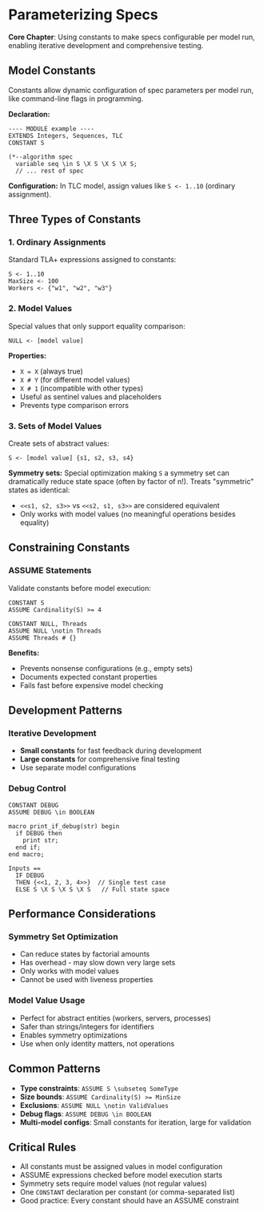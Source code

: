 # Parameterizing Specs

**Core Chapter**: Using constants to make specs configurable per model run, enabling iterative development and comprehensive testing.

## Model Constants
Constants allow dynamic configuration of spec parameters per model run, like command-line flags in programming.

**Declaration:**
```tla+
---- MODULE example ----
EXTENDS Integers, Sequences, TLC
CONSTANT S

(*--algorithm spec
  variable seq \in S \X S \X S \X S;
  // ... rest of spec
```

**Configuration:** In TLC model, assign values like `S <- 1..10` (ordinary assignment).

## Three Types of Constants

### 1. Ordinary Assignments
Standard TLA+ expressions assigned to constants:
```tla+
S <- 1..10
MaxSize <- 100
Workers <- {"w1", "w2", "w3"}
```

### 2. Model Values
Special values that only support equality comparison:
```tla+
NULL <- [model value]
```

**Properties:**
- `X = X` (always true)
- `X # Y` (for different model values)
- `X # 1` (incompatible with other types)
- Useful as sentinel values and placeholders
- Prevents type comparison errors

### 3. Sets of Model Values
Create sets of abstract values:
```tla+
S <- [model value] {s1, s2, s3, s4}
```

**Symmetry sets:** Special optimization making `S` a symmetry set can dramatically reduce state space (often by factor of n!). Treats "symmetric" states as identical:
- `<<s1, s2, s3>>` vs `<<s2, s1, s3>>` are considered equivalent
- Only works with model values (no meaningful operations besides equality)

## Constraining Constants

### ASSUME Statements
Validate constants before model execution:
```tla+
CONSTANT S
ASSUME Cardinality(S) >= 4

CONSTANT NULL, Threads  
ASSUME NULL \notin Threads
ASSUME Threads # {}
```

**Benefits:**
- Prevents nonsense configurations (e.g., empty sets)
- Documents expected constant properties
- Fails fast before expensive model checking

## Development Patterns

### Iterative Development
- **Small constants** for fast feedback during development
- **Large constants** for comprehensive final testing
- Use separate model configurations

### Debug Control
```tla+
CONSTANT DEBUG
ASSUME DEBUG \in BOOLEAN

macro print_if_debug(str) begin
  if DEBUG then
    print str;
  end if;
end macro;

Inputs ==
  IF DEBUG
  THEN {<<1, 2, 3, 4>>}  // Single test case
  ELSE S \X S \X S \X S   // Full state space
```

## Performance Considerations

### Symmetry Set Optimization
- Can reduce states by factorial amounts
- Has overhead - may slow down very large sets
- Only works with model values
- Cannot be used with liveness properties

### Model Value Usage
- Perfect for abstract entities (workers, servers, processes)
- Safer than strings/integers for identifiers
- Enables symmetry optimizations
- Use when only identity matters, not operations

## Common Patterns
- **Type constraints**: `ASSUME S \subseteq SomeType`
- **Size bounds**: `ASSUME Cardinality(S) >= MinSize`
- **Exclusions**: `ASSUME NULL \notin ValidValues`
- **Debug flags**: `ASSUME DEBUG \in BOOLEAN`
- **Multi-model configs**: Small constants for iteration, large for validation

## Critical Rules
- All constants must be assigned values in model configuration
- ASSUME expressions checked before model execution starts
- Symmetry sets require model values (not regular values)
- One `CONSTANT` declaration per constant (or comma-separated list)
- Good practice: Every constant should have an ASSUME constraint 